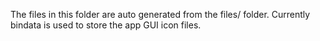 The files in this folder are auto generated from the files/ folder.
Currently bindata is used to store the app GUI icon files.
